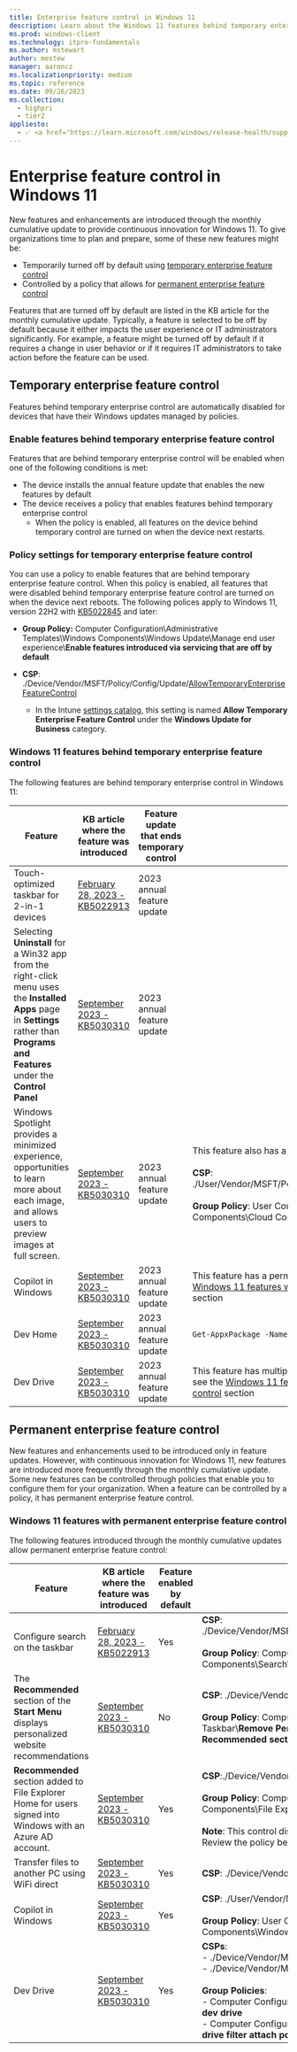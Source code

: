 ```yaml
---
title: Enterprise feature control in Windows 11
description: Learn about the Windows 11 features behind temporary enterprise feature control and permanent feature control.
ms.prod: windows-client
ms.technology: itpro-fundamentals
ms.author: mstewart
author: mestew
manager: aaroncz
ms.localizationpriority: medium
ms.topic: reference
ms.date: 09/26/2023
ms.collection:
  - highpri
  - tier2
appliesto:
  - ✅ <a href="https://learn.microsoft.com/windows/release-health/supported-versions-windows-client" target="_blank">Windows 11, version 22H2 and later</a>
---
```


# Enterprise feature control in Windows 11
<!--7790977-->
New features and enhancements are introduced through the monthly cumulative update to provide continuous innovation for Windows 11. To give organizations time to plan and prepare, some of these new features might be:

- Temporarily turned off by default using [temporary enterprise feature control](#temporary-enterprise-feature-control)
- Controlled by a policy that allows for [permanent enterprise feature control](#permanent-enterprise-feature-control)

Features that are turned off by default are listed in the KB article for the monthly cumulative update. Typically, a feature is selected to be off by default because it either impacts the user experience or IT administrators significantly. For example, a feature might be turned off by default if it requires a change in user behavior or if it requires IT administrators to take action before the feature can be used.

## Temporary enterprise feature control

Features behind temporary enterprise control are automatically disabled for devices that have their Windows updates managed by policies.

### Enable features behind temporary enterprise feature control

Features that are behind temporary enterprise control will be enabled when one of the following conditions is met:

- The device installs the annual feature update that enables the new features by default
- The device receives a policy that enables features behind temporary enterprise control
  - When the policy is enabled, all features on the device behind temporary control are turned on when the device next restarts.

### Policy settings for temporary enterprise feature control

You can use a policy to enable features that are behind temporary enterprise feature control. When this policy is enabled, all features that were disabled behind temporary enterprise feature control are turned on when the device next reboots. The following polices apply to Windows 11, version 22H2 with [KB5022845](https://support.microsoft.com/en-us/topic/february-14-2023-kb5022845-os-build-22621-1265-90a807f4-d2e8-486e-8a43-d09e66319f38) and later:

- **Group Policy:** Computer Configuration\Administrative Templates\Windows Components\Windows Update\Manage end user experience\\**Enable features introduced via servicing that are off by default**

- **CSP**: ./Device/Vendor/MSFT/Policy/Config/Update/[AllowTemporaryEnterpriseFeatureControl](/windows/client-management/mdm/policy-csp-update?toc=/windows/deployment/toc.json&bc=/windows/deployment/breadcrumb/toc.json#allowtemporaryenterprisefeaturecontrol)
   - In the Intune [settings catalog](/mem/intune/configuration/settings-catalog), this setting is named **Allow Temporary Enterprise Feature Control** under the **Windows Update for Business** category.

### Windows 11 features behind temporary enterprise feature control

The following features are behind temporary enterprise control in Windows 11:

| Feature | KB article where the feature was introduced | Feature update that ends temporary control | Notes |
|---|---|---|---|
| Touch-optimized taskbar for 2-in-1 devices <!--8092554, WIP.25197--> | [February 28, 2023 - KB5022913](https://support.microsoft.com/topic/february-28-2023-kb5022913-os-build-22621-1344-preview-3e38c0d9-924d-4f3f-b0b6-3bd49b2657b9) | 2023 annual feature update | |
| Selecting **Uninstall** for a Win32 app from the right-click menu uses the **Installed Apps** page in **Settings** rather than **Programs and Features** under the **Control Panel** <!--8092554, WIP.25300-->| [September 2023 - KB5030310](https://support.microsoft.com/kb/5030310) | 2023 annual feature update | |
| Windows Spotlight provides a minimized experience, opportunities to learn more about each image, and allows users to preview images at full screen.<!--8092554, WIP.23511 & WIP.25281, AllowWindowsSpotlight-->| [September 2023 - KB5030310](https://support.microsoft.com/kb/5030310) | 2023 annual feature update | This feature also has a permanent control: </br></br> **CSP**: ./User/Vendor/MSFT/Policy/Config/Experience/[AllowWindowsSpotlight](/windows/client-management/mdm/policy-csp-experience#allowwindowsspotlight)</br> </br>**Group Policy**: User Configuration\Administrative Templates\Windows Components\Cloud Content\\**Turn off all Windows spotlight features**| |
| Copilot in Windows <!--8092554, WIP.23493 -->| [September 2023 - KB5030310](https://support.microsoft.com/kb/5030310) | 2023 annual feature update | This feature has a permanent control. For more information, see the [Windows 11 features with permanent enterprise feature control](#windows-11-features-with-permanent-enterprise-feature-control) section|
| Dev Home <!--8092554, WIP.23506-->| [September 2023 - KB5030310](https://support.microsoft.com/kb/5030310) | 2023 annual feature update | `Get-AppxPackage -Name Microsoft.Windows.DevHome` |
|Dev Drive <!--8092554, WIP.23466-->| [September 2023 - KB5030310](https://support.microsoft.com/kb/5030310) | 2023 annual feature update | This feature has multiple permanent controls. For more information, see the [Windows 11 features with permanent enterprise feature control](#windows-11-features-with-permanent-enterprise-feature-control) section | 

## Permanent enterprise feature control

New features and enhancements used to be introduced only in feature updates. However, with continuous innovation for Windows 11, new features are introduced more frequently through the monthly cumulative update. Some new features can be controlled through policies that enable you to configure them for your organization. When a feature can be controlled by a policy, it has permanent enterprise feature control.

### Windows 11 features with permanent enterprise feature control

The following features introduced through the monthly cumulative updates allow permanent enterprise feature control:

| Feature | KB article where the feature was introduced | Feature enabled by default | CSP and Group Policy |
|---|---|---|---|
| Configure search on the taskbar <!--8092554, WIP.25252-->| [February 28, 2023 - KB5022913](https://support.microsoft.com/topic/february-28-2023-kb5022913-os-build-22621-1344-preview-3e38c0d9-924d-4f3f-b0b6-3bd49b2657b9)| Yes | **CSP**: ./Device/Vendor/MSFT/Policy/Config/Search/[ConfigureSearchOnTaskbarMode](/windows/client-management/mdm/policy-csp-search#configuresearchontaskbarmode) </br> </br>**Group Policy**: Computer Configuration\Administrative Templates\Windows Components\Search\\**Configures search on the taskbar**|
| The **Recommended** section of the **Start Menu** displays personalized website recommendations <!--8092554, WIP.23475-->|[September 2023 - KB5030310](https://support.microsoft.com/kb/5030310)| No |**CSP**: ./Device/Vendor/MSFT/Policy/Config/Start/[HideRecoPersonalizedSites](/windows/client-management/mdm/policy-csp-start)</br> </br>**Group Policy**: Computer Configuration\Administrative Templates\Start Menu and Taskbar\\**Remove Personalized Website Recommendations from the Recommended section in the Start Menu**|
| **Recommended** section added to File Explorer Home for users signed into Windows with an Azure AD account. <!--8092554, DisableGraphRecentItems, WIP.23475, WIP.23403-->| [September 2023 - KB5030310](https://support.microsoft.com/kb/5030310) | Yes | **CSP**:./Device/Vendor/MSFT/Policy/Config/FileExplorer/[DisableGraphRecentItems](/windows/client-management/mdm/policy-csp-fileexplorer#disablegraphrecentitems) </br> </br> **Group Policy**: Computer Configuration\Administrative Templates\Windows Components\File Explorer\\**Turn off files from Office.com in Quick Access View** </br> </br> **Note**: This control disables additional items beyond the **Recommended** items. Review the policy before implementing this control. |
| Transfer files to another PC using WiFi direct<!--8092554, WIP.23506-->|[September 2023 - KB5030310](https://support.microsoft.com/kb/5030310)|Yes|**CSP**: ./Device/Vendor/MSFT/Policy/Config/Wifi/[AllowWiFiDirect](/windows/client-management/mdm/policy-csp-wifi#allowwifidirect)|
| Copilot in Windows <!--8092554, WIP.23493 --> | [September 2023 - KB5030310](https://support.microsoft.com/kb/5030310) | Yes |**CSP**: ./User/Vendor/MSFT/WindowsAI/[TurnOffWindowsCopilot](/windows/client-management/mdm/policy-csp-windowsai#turnoffwindowscopilot) </br> </br> **Group Policy**: User Configuration\Administrative Templates\Windows Components\Windows Copilot\\**Turn off Windows Copilot**|
|Dev Drive <!--8092554, WIP.23466-->| [September 2023 - KB5030310](https://support.microsoft.com/kb/5030310) | Yes |**CSPs**: </br> - ./Device/Vendor/MSFT/Policy/Config/FileSystem/[EnableDevDrive](/windows/client-management/mdm/policy-csp-filesystem#enableeeverive) </br> - ./Device/Vendor/MSFT/Policy/Config/FileSystem/[DevDriveAttachPolicy](/windows/client-management/mdm/policy-csp-filesystem#devdriveattachpolicy) </br> </br> **Group Policies**:  </br> - Computer Configuration\Administrative Templates\System\FileSystem\\**Enable dev drive** </br> - Computer Configuration\Administrative Templates\System\FileSystem\\**Dev drive filter attach policy**|
